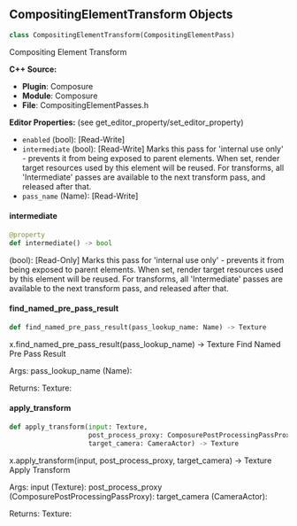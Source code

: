 ## CompositingElementTransform Objects

```python
class CompositingElementTransform(CompositingElementPass)
```

Compositing Element Transform

**C++ Source:**

- **Plugin**: Composure
- **Module**: Composure
- **File**: CompositingElementPasses.h

**Editor Properties:** (see get_editor_property/set_editor_property)

- ``enabled`` (bool):  [Read-Write]
- ``intermediate`` (bool):  [Read-Write] Marks this pass for 'internal use only' - prevents it from being exposed to parent elements.
  When set, render target resources used by this element will be reused. For transforms, all 'Intermediate'
  passes are available to the next transform pass, and released after that.
- ``pass_name`` (Name):  [Read-Write]

<a id="unreal.CompositingElementTransform.intermediate"></a>

#### intermediate

```python
@property
def intermediate() -> bool
```

(bool):  [Read-Only] Marks this pass for 'internal use only' - prevents it from being exposed to parent elements.
When set, render target resources used by this element will be reused. For transforms, all 'Intermediate'
passes are available to the next transform pass, and released after that.

<a id="unreal.CompositingElementTransform.find_named_pre_pass_result"></a>

#### find_named_pre_pass_result

```python
def find_named_pre_pass_result(pass_lookup_name: Name) -> Texture
```

x.find_named_pre_pass_result(pass_lookup_name) -> Texture
Find Named Pre Pass Result

Args:
    pass_lookup_name (Name): 

Returns:
    Texture:

<a id="unreal.CompositingElementTransform.apply_transform"></a>

#### apply_transform

```python
def apply_transform(input: Texture,
                    post_process_proxy: ComposurePostProcessingPassProxy,
                    target_camera: CameraActor) -> Texture
```

x.apply_transform(input, post_process_proxy, target_camera) -> Texture
Apply Transform

Args:
    input (Texture): 
    post_process_proxy (ComposurePostProcessingPassProxy): 
    target_camera (CameraActor): 

Returns:
    Texture:

<a id="unreal.CompositingPostProcessPass"></a>
